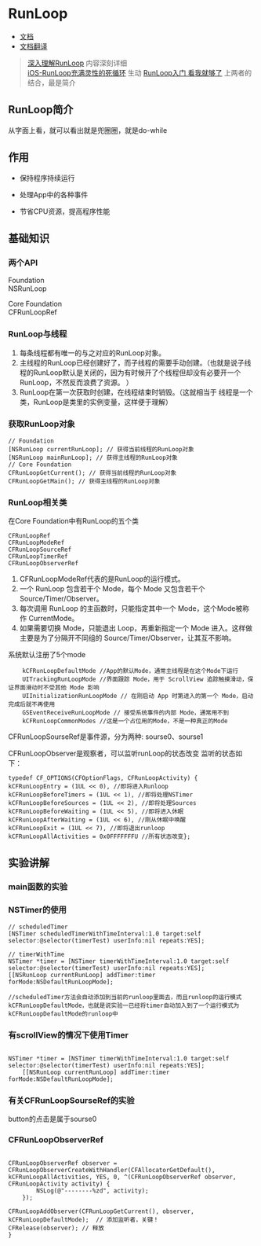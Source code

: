 

# RunLoop

* [文档](https://developer.apple.com/library/content/documentation/Cocoa/Conceptual/Multithreading/RunLoopManagement/RunLoopManagement.html)
* [文档翻译](http://www.lxway.com/148204814.htm)  


> [深入理解RunLoop](http://www.cocoachina.com/ios/20150601/11970.html) 内容深刻详细  
> [iOS-RunLoop充满灵性的死循环](https://www.jianshu.com/p/b9426458fcf6)  生动
> [RunLoop入门 看我就够了](https://www.jianshu.com/p/2d3c8e084205)   上两者的结合，最是简介


## RunLoop简介

从字面上看，就可以看出就是兜圈圈，就是do-while

## 作用

* 保持程序持续运行

* 处理App中的各种事件

* 节省CPU资源，提高程序性能

## 基础知识

###  两个API

Foundation  
NSRunLoop

Core Foundation  
CFRunLoopRef

### RunLoop与线程

1. 每条线程都有唯一的与之对应的RunLoop对象。
2. 主线程的RunLoop已经创建好了，而子线程的需要手动创建。（也就是说子线程的RunLoop默认是关闭的，因为有时候开了个线程但却没有必要开一个RunLoop，不然反而浪费了资源。 ）
3. RunLoop在第一次获取时创建，在线程结束时销毁。（这就相当于 线程是一个类，RunLoop是类里的实例变量，这样便于理解）

### 获取RunLoop对象

```objc
// Foundation
[NSRunLoop currentRunLoop]; // 获得当前线程的RunLoop对象
[NSRunLoop mainRunLoop]; // 获得主线程的RunLoop对象
// Core Foundation
CFRunLoopGetCurrent(); // 获得当前线程的RunLoop对象
CFRunLoopGetMain(); // 获得主线程的RunLoop对象
```

### RunLoop相关类  

在Core Foundation中有RunLoop的五个类

```objc
CFRunLoopRef
CFRunLoopModeRef
CFRunLoopSourceRef
CFRunLoopTimerRef
CFRunLoopObserverRef
```

1. CFRunLoopModeRef代表的是RunLoop的运行模式。  
2. 一个 RunLoop 包含若干个 Mode，每个 Mode 又包含若干个 Source/Timer/Observer。  
3. 每次调用 RunLoop 的主函数时，只能指定其中一个 Mode，这个Mode被称作 CurrentMode。   
4. 如果需要切换 Mode，只能退出 Loop，再重新指定一个 Mode 进入。这样做主要是为了分隔开不同组的   Source/Timer/Observer，让其互不影响。  

系统默认注册了5个mode

```objc
    kCFRunLoopDefaultMode //App的默认Mode，通常主线程是在这个Mode下运行
    UITrackingRunLoopMode //界面跟踪 Mode，用于 ScrollView 追踪触摸滑动，保证界面滑动时不受其他 Mode 影响
    UIInitializationRunLoopMode // 在刚启动 App 时第进入的第一个 Mode，启动完成后就不再使用
    GSEventReceiveRunLoopMode // 接受系统事件的内部 Mode，通常用不到
    kCFRunLoopCommonModes //这是一个占位用的Mode，不是一种真正的Mode
```

CFRunLoopSourseRef是事件源，分为两种: sourse0、sourse1

CFRunLoopObserver是观察者，可以监听runLoop的状态改变
监听的状态如下：

```objc
typedef CF_OPTIONS(CFOptionFlags, CFRunLoopActivity) {
kCFRunLoopEntry = (1UL << 0), //即将进入Runloop
kCFRunLoopBeforeTimers = (1UL << 1), //即将处理NSTimer
kCFRunLoopBeforeSources = (1UL << 2), //即将处理Sources
kCFRunLoopBeforeWaiting = (1UL << 5), //即将进入休眠
kCFRunLoopAfterWaiting = (1UL << 6), //刚从休眠中唤醒
kCFRunLoopExit = (1UL << 7), //即将退出runloop
kCFRunLoopAllActivities = 0x0FFFFFFFU //所有状态改变};
```

## 实验讲解

### main函数的实验

### NSTimer的使用

```objc
// scheduledTimer
[NSTimer scheduledTimerWithTimeInterval:1.0 target:self selector:@selector(timerTest) userInfo:nil repeats:YES];

// timerWithTime
NSTimer *timer = [NSTimer timerWithTimeInterval:1.0 target:self selector:@selector(timerTest) userInfo:nil repeats:YES];
[[NSRunLoop currentRunLoop] addTimer:timer forMode:NSDefaultRunLoopMode];

//scheduledTimer方法会自动添加到当前的runloop里面去，而且runloop的运行模式kCFRunLoopDefaultMode，也就是说实验一已经将timer自动加入到了一个运行模式为kCFRunLoopDefaultMode的runloop中

```

### 有scrollView的情况下使用Timer

```objc

NSTimer *timer = [NSTimer timerWithTimeInterval:1.0 target:self selector:@selector(timerTest) userInfo:nil repeats:YES];
    [[NSRunLoop currentRunLoop] addTimer:timer forMode:NSDefaultRunLoopMode];
```
### 有关CFRunLoopSourseRef的实验

button的点击是属于sourse0

### CFRunLoopObserverRef

```objc

CFRunLoopObserverRef observer = CFRunLoopObserverCreateWithHandler(CFAllocatorGetDefault(), kCFRunLoopAllActivities, YES, 0, ^(CFRunLoopObserverRef observer, CFRunLoopActivity activity) {
        NSLog(@"--------%zd", activity);
    });

CFRunLoopAddObserver(CFRunLoopGetCurrent(), observer, kCFRunLoopDefaultMode);  // 添加监听者，关键！
CFRelease(observer); // 释放
}
```
